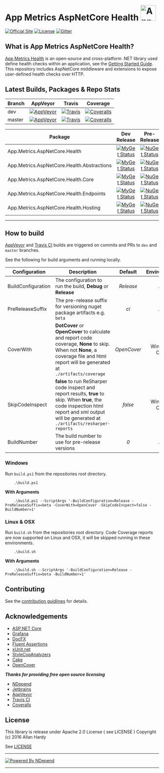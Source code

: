 # App Metrics AspNetCore Health <img src="http://app-metrics.io/logo.png" alt="App Metrics" width="50px"/> 
[![Official Site](https://img.shields.io/badge/site-appmetrics-blue.svg?style=flat-square)](http://app-metrics.io/getting-started/intro.html) [![License](https://img.shields.io/badge/License-Apache%202.0-blue.svg?style=flat-square)](https://opensource.org/licenses/Apache-2.0) [![Gitter](https://badges.gitter.im/Join%20Chat.svg)](https://gitter.im/app-metrics/Lobby?utm_source=badge&utm_medium=badge&utm_campaign=pr-badge&utm_content=badge)

## What is App Metrics AspNetCore Health?

[App Metrics Health](https://github.com/AppMetrics/Health) is an open-source and cross-platform .NET library used define health checks within an application, see the [Getting Started Guide](http://app-metrics.io/getting-started/health-checks/index.html). This repository includes AspNetCore middleware and extensions to expose user-defined health checks over HTTP.

## Latest Builds, Packages & Repo Stats

|Branch|AppVeyor|Travis|Coverage|
|------|:--------:|:--------:|:--------:|
|dev|[![AppVeyor](https://img.shields.io/appveyor/ci/alhardy/aspnetcorehealth/dev.svg?style=flat-square&label=appveyor%20build)](https://ci.appveyor.com/project/alhardy/aspnetcorehealth/branch/dev)|[![Travis](https://img.shields.io/travis/alhardy/health/dev.svg?style=flat-square&label=travis%20build)](https://travis-ci.org/alhardy/aspnetcorehealth)|[![Coveralls](https://img.shields.io/coveralls/AppMetrics/AspNetCoreHealth/dev.svg?style=flat-square)](https://coveralls.io/github/AppMetrics/AspNetCoreHealth?branch=dev)
|master|[![AppVeyor](https://img.shields.io/appveyor/ci/alhardy/health/master.svg?style=flat-square&label=appveyor%20build)](https://ci.appveyor.com/project/alhardy/aspnetcorehealth/branch/master)| [![Travis](https://img.shields.io/travis/alhardy/health/master.svg?style=flat-square&label=travis%20build)](https://travis-ci.org/alhardy/aspnetcorehealth)| [![Coveralls](https://img.shields.io/coveralls/AppMetrics/AspNetCoreHealth/master.svg?style=flat-square)](https://coveralls.io/github/AppMetrics/AspNetCoreHealth?branch=master)|

|Package|Dev Release|Pre-Release|Release|
|------|:--------:|:--------:|:--------:|
|App.Metrics.AspNetCore.Health|[![MyGet Status](https://img.shields.io/myget/appmetrics/v/App.Metrics.AspNetCore.Health.svg?style=flat-square)](https://www.myget.org/feed/appmetrics/package/nuget/App.Metrics.AspNetCore.Health)|[![NuGet Status](https://img.shields.io/nuget/vpre/App.Metrics.AspNetCore.Health.svg?style=flat-square)](https://www.nuget.org/packages/App.Metrics.AspNetCore.Health/)|[![NuGet Status](https://img.shields.io/nuget/v/App.Metrics.AspNetCore.Health.svg?style=flat-square)](https://www.nuget.org/packages/App.Metrics.AspNetCore.Health/)
|App.Metrics.AspNetCore.Health.Abstractions|[![MyGet Status](https://img.shields.io/myget/appmetrics/v/App.Metrics.AspNetCore.Health.Abstractions.svg?style=flat-square)](https://www.myget.org/feed/appmetrics/package/nuget/App.Metrics.AspNetCore.Health.Abstractions)|[![NuGet Status](https://img.shields.io/nuget/vpre/App.Metrics.AspNetCore.Health.Abstractions.svg?style=flat-square)](https://www.nuget.org/packages/App.Metrics.AspNetCore.Health.Abstractions/)|[![NuGet Status](https://img.shields.io/nuget/v/App.Metrics.AspNetCore.Health.Abstractions.svg?style=flat-square)](https://www.nuget.org/packages/App.Metrics.AspNetCore.Health.Abstractions/)
|App.Metrics.AspNetCore.Health.Core|[![MyGet Status](https://img.shields.io/myget/appmetrics/v/App.Metrics.AspNetCore.Health.Core.svg?style=flat-square)](https://www.myget.org/feed/appmetrics/package/nuget/App.Metrics.AspNetCore.Health.Core)|[![NuGet Status](https://img.shields.io/nuget/vpre/App.Metrics.AspNetCore.Health.Core.svg?style=flat-square)](https://www.nuget.org/packages/App.Metrics.AspNetCore.Health.Core/)|[![NuGet Status](https://img.shields.io/nuget/v/App.Metrics.AspNetCore.Health.Core.svg?style=flat-square)](https://www.nuget.org/packages/App.Metrics.AspNetCore.Health.Core/)
|App.Metrics.AspNetCore.Health.Endpoints|[![MyGet Status](https://img.shields.io/myget/appmetrics/v/App.Metrics.AspNetCore.Health.Endpoints.svg?style=flat-square)](https://www.myget.org/feed/appmetrics/package/nuget/App.Metrics.AspNetCore.Health.Endpoints)|[![NuGet Status](https://img.shields.io/nuget/vpre/App.Metrics.AspNetCore.Health.Endpoints.svg?style=flat-square)](https://www.nuget.org/packages/App.Metrics.AspNetCore.Health.Endpoints/)|[![NuGet Status](https://img.shields.io/nuget/v/App.Metrics.AspNetCore.Health.Endpoints.svg?style=flat-square)](https://www.nuget.org/packages/App.Metrics.AspNetCore.Health.Endpoints/)
|App.Metrics.AspNetCore.Health.Hosting|[![MyGet Status](https://img.shields.io/myget/appmetrics/v/App.Metrics.AspNetCore.Health.Hosting.svg?style=flat-square)](https://www.myget.org/feed/appmetrics/package/nuget/App.Metrics.AspNetCore.Health.Hosting)|[![NuGet Status](https://img.shields.io/nuget/vpre/App.Metrics.AspNetCore.Health.Hosting.svg?style=flat-square)](https://www.nuget.org/packages/App.Metrics.AspNetCore.Health.Hosting/)|[![NuGet Status](https://img.shields.io/nuget/v/App.Metrics.AspNetCore.Health.Hosting.svg?style=flat-square)](https://www.nuget.org/packages/App.Metrics.AspNetCore.Health.Hosting/)

----------

## How to build

[AppVeyor](https://ci.appveyor.com/project/alhardy/health/branch/master) and [Travis CI](https://travis-ci.org/alhardy/health) builds are triggered on commits and PRs to `dev` and `master` branches.

See the following for build arguments and running locally.

|Configuration|Description|Default|Environment|Required|
|------|--------|:--------:|:--------:|:--------:|
|BuildConfiguration|The configuration to run the build, **Debug** or **Release** |*Release*|All|Optional|
|PreReleaseSuffix|The pre-release suffix for versioning nuget package artifacts e.g. `beta`|*ci*|All|Optional|
|CoverWith|**DotCover** or **OpenCover** to calculate and report code coverage, **None** to skip. When not **None**, a coverage file and html report will be generated at `./artifacts/coverage`|*OpenCover*|Windows Only|Optional|
|SkipCodeInspect|**false** to run ReSharper code inspect and report results, **true** to skip. When **true**, the code inspection html report and xml output will be generated at `./artifacts/resharper-reports`|*false*|Windows Only|Optional|
|BuildNumber|The build number to use for pre-release versions|*0*|All|Optional|


### Windows

Run `build.ps1` from the repositories root directory.

```
	.\build.ps1
```

**With Arguments**

```
	.\build.ps1 --ScriptArgs '-BuildConfiguration=Release -PreReleaseSuffix=beta -CoverWith=OpenCover -SkipCodeInspect=false -BuildNumber=1'
```

### Linux & OSX

Run `build.sh` from the repositories root directory. Code Coverage reports are now supported on Linux and OSX, it will be skipped running in these environments.

```
	.\build.sh
```

**With Arguments**


```
	.\build.sh --ScriptArgs '-BuildConfiguration=Release -PreReleaseSuffix=beta -BuildNumber=1'
```

## Contributing

See the [contribution guidlines](CONTRIBUTING.md) for details.

## Acknowledgements

* [ASP.NET Core](https://github.com/aspnet)
* [Grafana](https://grafana.com/)
* [DocFX](https://dotnet.github.io/docfx/)
* [Fluent Assertions](http://www.fluentassertions.com/)
* [xUnit.net](https://xunit.github.io/)
* [StyleCopAnalyzers](https://github.com/DotNetAnalyzers/StyleCopAnalyzers)
* [Cake](https://github.com/cake-build/cake)
* [OpenCover](https://github.com/OpenCover/opencover)

***Thanks for providing free open source licensing***

* [NDepend](http://www.ndepend.com/) 
* [Jetbrains](https://www.jetbrains.com/dotnet/) 
* [AppVeyor](https://www.appveyor.com/)
* [Travis CI](https://travis-ci.org/)
* [Coveralls](https://coveralls.io/)

## License

This library is release under Apache 2.0 License ( see LICENSE ) Copyright (c) 2016 Allan Hardy

See [LICENSE](https://github.com/alhardy/AppMetrics/blob/dev/LICENSE)

----------
[![Powered By NDepend](https://github.com/alhardy/AppMetrics.DocFx/blob/master/images/PoweredByNDepend.png)](http://www.ndepend.com/)

----------
